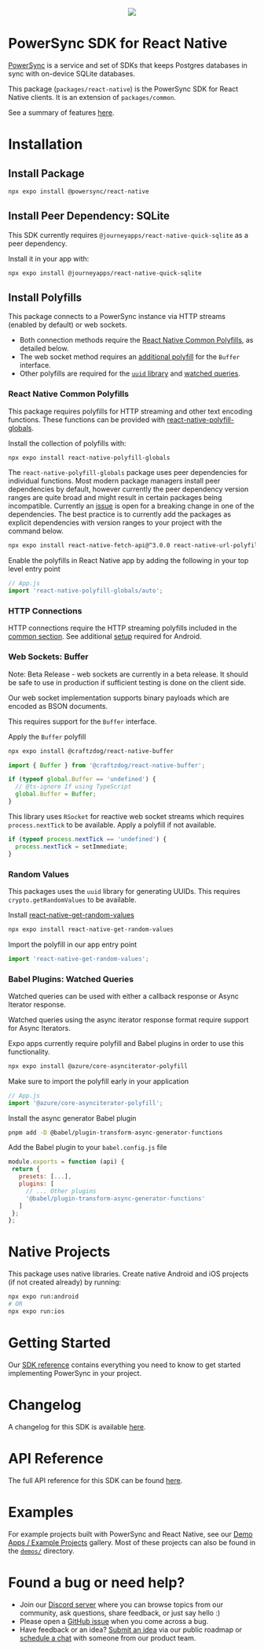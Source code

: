<p align="center">
  <a href="https://www.powersync.com" target="_blank"><img src="https://github.com/powersync-ja/.github/assets/19345049/602bafa0-41ce-4cee-a432-56848c278722"/></a>
</p>

# PowerSync SDK for React Native

[PowerSync](https://powersync.com) is a service and set of SDKs that keeps Postgres databases in sync with on-device SQLite databases.

This package (`packages/react-native`) is the PowerSync SDK for React Native clients. It is an extension of `packages/common`.

See a summary of features [here](https://docs.powersync.co/client-sdk-references/react-native-and-expo).

# Installation

## Install Package

```bash
npx expo install @powersync/react-native
```

## Install Peer Dependency: SQLite

This SDK currently requires `@journeyapps/react-native-quick-sqlite` as a peer dependency.

Install it in your app with:

```bash
npx expo install @journeyapps/react-native-quick-sqlite
```

## Install Polyfills

This package connects to a PowerSync instance via HTTP streams (enabled by default) or web sockets. 
* Both connection methods require the [React Native Common Polyfills](#react-native-common-polyfills), as detailed below. 
* The web socket method requires an [additional polyfill](#web-sockets-buffer) for the `Buffer` interface.
* Other polyfills are required for the [`uuid` library](#random-values) and [watched queries](#babel-plugins-watched-queries).

### React Native Common Polyfills

This package requires polyfills for HTTP streaming and other text encoding functions. These functions can be provided with [react-native-polyfill-globals](https://www.npmjs.com/package/react-native-polyfill-globals).

Install the collection of polyfills with:

```bash
npx expo install react-native-polyfill-globals
```

The `react-native-polyfill-globals` package uses peer dependencies for individual functions. Most modern package managers install peer dependencies by default, however currently the peer dependency version ranges are quite broad and might result in certain packages being incompatible. Currently an [issue](https://github.com/acostalima/react-native-polyfill-globals/issues/6) is open for a breaking change in one of the dependencies. The best practice is to currently add the packages as explicit dependencies with version ranges to your project with the command below.

```bash
npx expo install react-native-fetch-api@^3.0.0 react-native-url-polyfill@^2.0.0 text-encoding@^0.7.0 web-streams-polyfill@3.2.1 base-64@^1.0.0 react-native-get-random-values@^1.8.0
```

Enable the polyfills in React Native app by adding the following in your top level entry point

```JavaScript
// App.js
import 'react-native-polyfill-globals/auto';
```

### HTTP Connections

HTTP connections require the HTTP streaming polyfills included in the [common section](#react-native-common-polyfills). See additional [setup](https://docs.powersync.com/client-sdk-references/react-native-and-expo#android-flipper-network-plugin) required for Android.

### Web Sockets: Buffer

Note: Beta Release - web sockets are currently in a beta release. It should be safe to use in production if sufficient testing is done on the client side.

Our web socket implementation supports binary payloads which are encoded as BSON documents.

This requires support for the `Buffer` interface.

Apply the `Buffer` polyfill

```bash
npx expo install @craftzdog/react-native-buffer
```

```javascript
import { Buffer } from '@craftzdog/react-native-buffer';

if (typeof global.Buffer == 'undefined') {
  // @ts-ignore If using TypeScript
  global.Buffer = Buffer;
}
```

This library uses `RSocket` for reactive web socket streams which requires `process.nextTick` to be available. Apply a polyfill if not available.

```javascript
if (typeof process.nextTick == 'undefined') {
  process.nextTick = setImmediate;
}
```

### Random Values

This packages uses the `uuid` library for generating UUIDs. This requires `crypto.getRandomValues` to be available.

Install [react-native-get-random-values](https://github.com/LinusU/react-native-get-random-values)

```bash
npx expo install react-native-get-random-values
```

Import the polyfill in our app entry point

```javascript
import 'react-native-get-random-values';
```

### Babel Plugins: Watched Queries

Watched queries can be used with either a callback response or Async Iterator response.

Watched queries using the async iterator response format require support for Async Iterators.

Expo apps currently require polyfill and Babel plugins in order to use this functionality.

```bash
npx expo install @azure/core-asynciterator-polyfill
```

Make sure to import the polyfill early in your application

```JavaScript
// App.js
import '@azure/core-asynciterator-polyfill';
```

Install the async generator Babel plugin

```bash
pnpm add -D @babel/plugin-transform-async-generator-functions
```

Add the Babel plugin to your `babel.config.js` file

```JavaScript
module.exports = function (api) {
 return {
   presets: [...],
   plugins: [
     // ... Other plugins
     '@babel/plugin-transform-async-generator-functions'
   ]
 };
};
```

# Native Projects

This package uses native libraries. Create native Android and iOS projects (if not created already) by running:

```bash
npx expo run:android
# OR
npx expo run:ios
```

# Getting Started

Our [SDK reference](https://docs.powersync.com/client-sdk-references/react-native-and-expo) contains everything you need to know to get started implementing PowerSync in your project.

# Changelog

A changelog for this SDK is available [here](https://releases.powersync.com/announcements/react-native-client-sdk).

# API Reference

The full API reference for this SDK can be found [here](https://powersync-ja.github.io/powersync-js/react-native-sdk).

# Examples

For example projects built with PowerSync and React Native, see our [Demo Apps / Example Projects](https://docs.powersync.com/resources/demo-apps-example-projects#react-native-and-expo) gallery. Most of these projects can also be found in the [`demos/`](../demos/) directory.

# Found a bug or need help?

- Join our [Discord server](https://discord.gg/powersync) where you can browse topics from our community, ask questions, share feedback, or just say hello :)
- Please open a [GitHub issue](https://github.com/powersync-ja/powersync-js/issues) when you come across a bug.
- Have feedback or an idea? [Submit an idea](https://roadmap.powersync.com/tabs/5-roadmap/submit-idea) via our public roadmap or [schedule a chat](https://calendly.com/powersync-product/powersync-chat) with someone from our product team.
